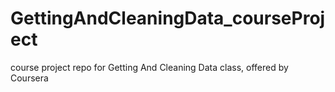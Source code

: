 # GettingAndCleaningData_courseProject
course project repo for Getting And Cleaning Data class, offered by Coursera

